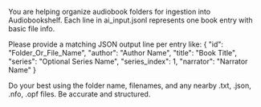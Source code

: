 You are helping organize audiobook folders for ingestion into Audiobookshelf.
Each line in ai_input.jsonl represents one book entry with basic file info.

Please provide a matching JSON output line per entry like:
{
  "id": "Folder_Or_File_Name",
  "author": "Author Name",
  "title": "Book Title",
  "series": "Optional Series Name",
  "series_index": 1,
  "narrator": "Narrator Name"
}

Do your best using the folder name, filenames, and any nearby .txt, .json, .nfo, .opf files. Be accurate and structured.
